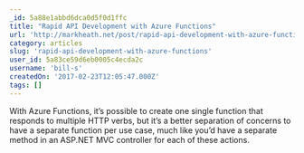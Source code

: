 ```yaml
---
_id: 5a88e1abbd6dca0d5f0d1ffc
title: "Rapid API Development with Azure Functions"
url: 'http://markheath.net/post/rapid-api-development-with-azure-functions'
category: articles
slug: 'rapid-api-development-with-azure-functions'
user_id: 5a83ce59d6eb0005c4ecda2c
username: 'bill-s'
createdOn: '2017-02-23T12:05:47.000Z'
tags: []
---
```


With Azure Functions, it’s possible to create one single function that responds to multiple HTTP verbs, but it’s a better separation of concerns to have a separate function per use case, much like you’d have a separate method in an ASP.NET MVC controller for each of these actions.

